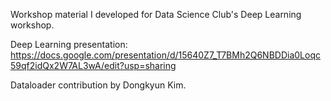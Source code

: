 Workshop material I developed for Data Science Club's Deep Learning workshop.


Deep Learning presentation: 
https://docs.google.com/presentation/d/15640Z7_T7BMh2Q6NBDDia0Loqc59qf2idQx2W7AL3wA/edit?usp=sharing


Dataloader contribution by Dongkyun Kim.
